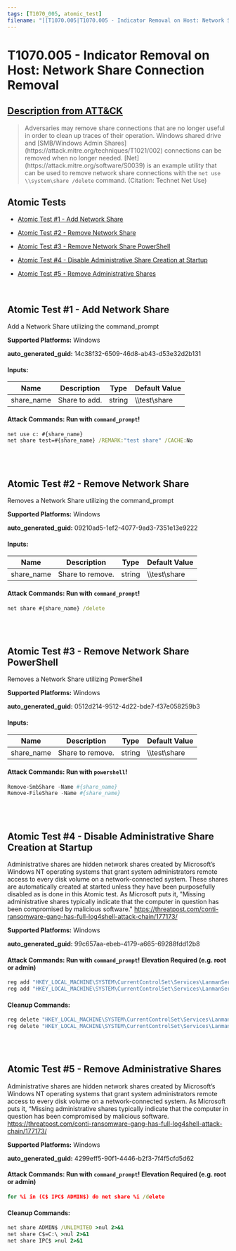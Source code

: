 ```yaml
---
tags: [T1070_005, atomic_test]
filename: "[[T1070.005|T1070.005 - Indicator Removal on Host: Network Share Connection Removal]]"
---
```


# T1070.005 - Indicator Removal on Host: Network Share Connection Removal
## [Description from ATT&CK](https://attack.mitre.org/techniques/T1070/005)
<blockquote>Adversaries may remove share connections that are no longer useful in order to clean up traces of their operation. Windows shared drive and [SMB/Windows Admin Shares](https://attack.mitre.org/techniques/T1021/002) connections can be removed when no longer needed. [Net](https://attack.mitre.org/software/S0039) is an example utility that can be used to remove network share connections with the <code>net use \\system\share /delete</code> command. (Citation: Technet Net Use)</blockquote>

## Atomic Tests

- [Atomic Test #1 - Add Network Share](#atomic-test-1---add-network-share)

- [Atomic Test #2 - Remove Network Share](#atomic-test-2---remove-network-share)

- [Atomic Test #3 - Remove Network Share PowerShell](#atomic-test-3---remove-network-share-powershell)

- [Atomic Test #4 - Disable Administrative Share Creation at Startup](#atomic-test-4---disable-administrative-share-creation-at-startup)

- [Atomic Test #5 - Remove Administrative Shares](#atomic-test-5---remove-administrative-shares)


<br/>

## Atomic Test #1 - Add Network Share
Add a Network Share utilizing the command_prompt

**Supported Platforms:** Windows


**auto_generated_guid:** 14c38f32-6509-46d8-ab43-d53e32d2b131





#### Inputs:
| Name | Description | Type | Default Value |
|------|-------------|------|---------------|
| share_name | Share to add. | string | &#92;&#92;test&#92;share|


#### Attack Commands: Run with `command_prompt`! 


```cmd
net use c: #{share_name}
net share test=#{share_name} /REMARK:"test share" /CACHE:No
```






<br/>
<br/>

## Atomic Test #2 - Remove Network Share
Removes a Network Share utilizing the command_prompt

**Supported Platforms:** Windows


**auto_generated_guid:** 09210ad5-1ef2-4077-9ad3-7351e13e9222





#### Inputs:
| Name | Description | Type | Default Value |
|------|-------------|------|---------------|
| share_name | Share to remove. | string | &#92;&#92;test&#92;share|


#### Attack Commands: Run with `command_prompt`! 


```cmd
net share #{share_name} /delete
```






<br/>
<br/>

## Atomic Test #3 - Remove Network Share PowerShell
Removes a Network Share utilizing PowerShell

**Supported Platforms:** Windows


**auto_generated_guid:** 0512d214-9512-4d22-bde7-f37e058259b3





#### Inputs:
| Name | Description | Type | Default Value |
|------|-------------|------|---------------|
| share_name | Share to remove. | string | &#92;&#92;test&#92;share|


#### Attack Commands: Run with `powershell`! 


```powershell
Remove-SmbShare -Name #{share_name}
Remove-FileShare -Name #{share_name}
```






<br/>
<br/>

## Atomic Test #4 - Disable Administrative Share Creation at Startup
Administrative shares are hidden network shares created by Microsoft’s Windows NT operating systems that grant system administrators 
remote access to every disk volume on a network-connected system. These shares are automatically created at started unless they have been
purposefully disabled as is done in this Atomic test. As Microsoft puts it, "Missing administrative shares typically 
indicate that the computer in question has been compromised by malicious software."
https://threatpost.com/conti-ransomware-gang-has-full-log4shell-attack-chain/177173/

**Supported Platforms:** Windows


**auto_generated_guid:** 99c657aa-ebeb-4179-a665-69288fdd12b8






#### Attack Commands: Run with `command_prompt`!  Elevation Required (e.g. root or admin) 


```cmd
reg add "HKEY_LOCAL_MACHINE\SYSTEM\CurrentControlSet\Services\LanmanServer\Parameters" /v AutoShareServer /t REG_DWORD /d 0 /f
reg add "HKEY_LOCAL_MACHINE\SYSTEM\CurrentControlSet\Services\LanmanServer\Parameters" /v AutoShareWks /t REG_DWORD /d 0 /f
```

#### Cleanup Commands:
```cmd
reg delete "HKEY_LOCAL_MACHINE\SYSTEM\CurrentControlSet\Services\LanmanServer\Parameters" /v AutoShareServer /f
reg delete "HKEY_LOCAL_MACHINE\SYSTEM\CurrentControlSet\Services\LanmanServer\Parameters" /v AutoShareWks /f
```





<br/>
<br/>

## Atomic Test #5 - Remove Administrative Shares
Administrative shares are hidden network shares created by Microsoft’s Windows NT operating systems that grant system administrators 
remote access to every disk volume on a network-connected system. As Microsoft puts it, “Missing administrative shares typically 
indicate that the computer in question has been compromised by malicious software.
https://threatpost.com/conti-ransomware-gang-has-full-log4shell-attack-chain/177173/

**Supported Platforms:** Windows


**auto_generated_guid:** 4299eff5-90f1-4446-b2f3-7f4f5cfd5d62






#### Attack Commands: Run with `command_prompt`!  Elevation Required (e.g. root or admin) 


```cmd
for %i in (C$ IPC$ ADMIN$) do net share %i /delete
```

#### Cleanup Commands:
```cmd
net share ADMIN$ /UNLIMITED >nul 2>&1
net share C$=C:\ >nul 2>&1
net share IPC$ >nul 2>&1
```





<br/>
